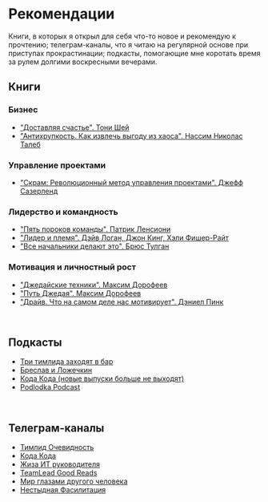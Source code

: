 # Рекомендации
Книги, в которых я открыл для себя что-то новое и рекомендую к прочтению; телеграм-каналы, что я читаю на регулярной основе при приступах прокрастинации; подкасты, помогающие мне коротать время за рулем долгими воскресными вечерами.

## Книги

### Бизнес
+ ["Доставляя счастье". Тони Шей](https://www.mann-ivanov-ferber.ru/catalog/product/deliveringhappiness/)
+ ["Антихрупкость. Как извлечь выгоду из хаоса". Нассим Николас Талеб](https://www.litres.ru/book/nassim-nikolas-taleb/antihrupkost-kak-izvlech-vygodu-iz-haosa-6564681/)

### Управление проектами
+ ["Скрам: Революционный метод управления проектами". Джефф Сазерленд](https://www.mann-ivanov-ferber.ru/catalog/product/scrum/)

### Лидерство и командность
+ ["Пять пороков команды". Патрик Ленсиони](https://www.mann-ivanov-ferber.ru/books/biznesroman/arshipfable/)
+ ["Лидер и племя". Дэйв Логан, Джон Кинг, Хэли Фишер-Райт](https://www.mann-ivanov-ferber.ru/books/lider-i-plemya/)
+ ["Все начальники делают это". Брюс Тулган](https://www.mann-ivanov-ferber.ru/catalog/product/27-problem-menedzhera/)  

### Мотивация и личностный рост
+ ["Джедайские техники". Максим Дорофеев](https://www.mann-ivanov-ferber.ru/books/dzhedajskie-texniki/)
+ ["Путь Джедая". Максим Дорофеев](https://www.mann-ivanov-ferber.ru/catalog/product/put-dzedaia/)
+ ["Драйв. Что на самом деле нас мотивирует". Дэниел Пинк](https://alpinabook.ru/catalog/book-drayv/)

<br>

## Подкасты
+ [Три тимлида заходят в бар](https://music.yandex.ru/album/30665235)
+ [Бреслав и Ложечкин](https://music.yandex.ru/album/25789910)
+ [Кода Кода (новые выпуски больше не выходят)](https://music.yandex.ru/album/13732143)
+ [Podlodka Podcast](https://music.yandex.ru/album/7570122)

<br>

## Телеграм-каналы
+ [Тимлид Очевидность](https://t.me/general_it_talks)
+ [Кода Кода](https://t.me/kodakodacast)
+ [Жиза ИТ руководителя](https://t.me/zhizaIT)
+ [TeamLead Good Reads](https://t.me/leadgr)
+ [Мир глазами другого человека](https://t.me/yetanotherworld)
+ [Нестыдная Фасилитация](https://t.me/no_shame_facilitation)
